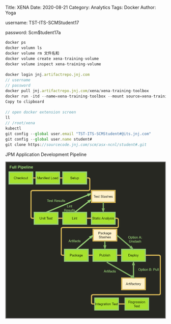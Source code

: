 Title: XENA
Date: 2020-08-21
Category: Analytics
Tags: Docker
Author: Yoga

username: TST-ITS-SCMStudent17

password: Scm$tudent17a

```js
docker ps
docker volumn ls
docker volume rm 文件名和
docker volume create xena-training-volume
docker volume inspect xena-training-volume

docker login jnj.artifactrepo.jnj.com
// username
// password
docker pull jnj.artifactrepo.jnj.com/xena/xena-training-toolbox
docker run -itd --name=xena-training-toolbox --mount source=xena-training-volume,target=/root/xena jnj.artifactrepo.jnj.com/xena/xena-training-toolbox
Copy to clipboard

// open docker extension screen
ll
// /root/xena 
kubectl
git config --global user.email "TST-ITS-SCMStudent#@its.jnj.com"
git config --global user.name student#
git clone https://sourcecode.jnj.com/scm/asx-ncnl/student#.git
```

JPM Application Development Pipeline

![docker](img/jpm.png)